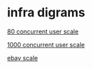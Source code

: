 # infra digrams

[80 concurrent user scale](https://vampslayer.github.io/infra-diagrams/80-scale)

[1000 concurrent user scale](https://vampslayer.github.io/infra-diagrams/1000-scale)

[ebay scale](https://vampslayer.github.io/infra-diagrams/ebay-scale)
